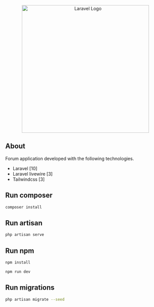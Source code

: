 <p align="center"><a href="https://laravel.com" target="_blank"><img src="https://raw.githubusercontent.com/laravel/art/master/logo-lockup/5%20SVG/2%20CMYK/1%20Full%20Color/laravel-logolockup-cmyk-red.svg" width="400" alt="Laravel Logo"></a></p>

## About

Forum application developed with the following technologies.

- Laravel [10]
- Laravel livewire [3]
- Tailwindcss [3]

## Run composer
``` bash
composer install
```
## Run artisan
``` bash
php artisan serve
```
## Run npm
``` bash
npm install
```
``` bash
npm run dev
```
## Run migrations
``` bash
php artisan migrate --seed
```
